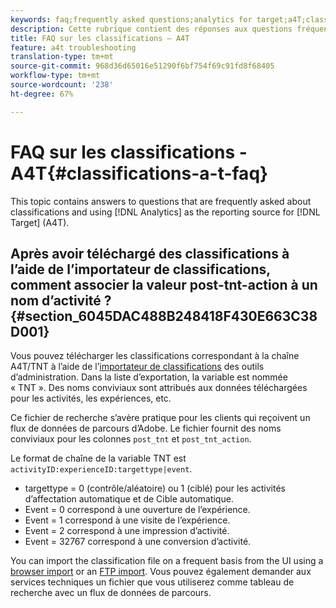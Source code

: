 ```yaml
---
keywords: faq;frequently asked questions;analytics for target;a4T;classifications;classification;classifications importer;post-tnt-action
description: Cette rubrique contient des réponses aux questions fréquentes sur l’intégration héritée de SiteCatalyst à Test&Target et sur l’utilisation d’Analytics comme source des rapports pour Target (A4T).
title: FAQ sur les classifications – A4T
feature: a4t troubleshooting
translation-type: tm+mt
source-git-commit: 968d36d65016e51290f6bf754f69c91fd8f68405
workflow-type: tm+mt
source-wordcount: '238'
ht-degree: 67%

---
```



# FAQ sur les classifications - A4T{#classifications-a-t-faq}

This topic contains answers to questions that are frequently asked about classifications and using [!DNL Analytics] as the reporting source for [!DNL Target] (A4T).

## Après avoir téléchargé des classifications à l’aide de l’importateur de classifications, comment associer la valeur post-tnt-action à un nom d’activité ?{#section_6045DAC488B248418F430E663C38D001}

Vous pouvez télécharger les classifications correspondant à la chaîne A4T/TNT à l’aide de l’[importateur de classifications](https://experienceleague.adobe.com/docs/analytics/components/classifications/classifications-importer/c-working-with-saint.html) des outils d’administration. Dans la liste d’exportation, la variable est nommée « TNT ». Des noms conviviaux sont attribués aux données téléchargées pour les activités, les expériences, etc.

Ce fichier de recherche s’avère pratique pour les clients qui reçoivent un flux de données de parcours d’Adobe. Le fichier fournit des noms conviviaux pour les colonnes `post_tnt` et `post_tnt_action`.

Le format de chaîne de la variable TNT est `activityID:experienceID:targettype|event`.

* targettype = 0 (contrôle/aléatoire) ou 1 (ciblé) pour les activités d’affectation  automatique et de Cible  automatique.
* Event = 0 correspond à une ouverture de l’expérience.
* Event = 1 correspond à une visite de l’expérience.
* Event = 2 correspond à une impression d’activité.
* Event = 32767 correspond à une conversion d’activité.

You can import the classification file on a frequent basis from the UI using a [browser import](https://docs.adobe.com/help/en/analytics/components/classifications/classifications-importer/browser-import.html) or an [FTP import](https://docs.adobe.com/help/en/analytics/components/classifications/classifications-importer/import-file.html). Vous pouvez également demander aux services techniques un fichier que vous utiliserez comme tableau de recherche avec un flux de données de parcours.
